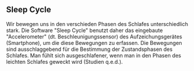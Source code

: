 ## Sleep Cycle

Wir bewegen uns in den verschieden Phasen des Schlafes unterschiedlich stark. Die Software "Sleep Cycle" benutzt daher das eingebaute "Accelerometer" (dt. Beschleunigungssensor) des Aufzeichungsgerätes (Smartphone), um die diese Bewegungen zu erfassen. Die Bewegungen sind ausschlaggebend für die Bestimmung der Zustandsphasen des Schlafes. Man fühlt sich ausgeschlafener, wenn man in den Phasen des leichten Schlafes geweckt wird (Studien q.e.d.). 